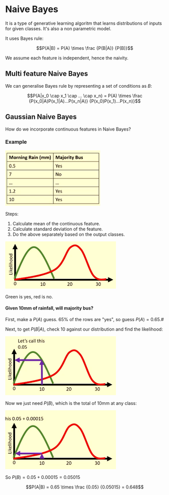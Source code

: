 # Naive Bayes

It is a type of generative learning algoritm that learns distributions of inputs for given classes. It's also a non parametric model.

It uses Bayes rule:

$$P(A|B) = P(A) \times \frac {P(B|A)} {P(B)}$$

We assume each feature is independent, hence the naivity.

## Multi feature Naive Bayes

We can generalise Bayes rule by representing a set of conditions as $B$:

$$P(A|x_0 \cap x_1 \cap ... \cap x_n) = P(A) \times \frac {P(x_0|A)P(x_1|A)...P(x_n|A)} {P(x_0)P(x_1)...P(x_n)}$$

## Gaussian Naive Bayes

How do we incorporate continuous features in Naive Bayes?

### Example

![](assets/2024-10-23-17-47-32.png)

Steps:
1. Calculate mean of the continuous feature.
2. Calculate standard deviation of the feature.
3. Do the above separately based on the output classes.

![](assets/2024-10-23-17-48-41.png)

Green is yes, red is no.

#### Given 10mm of rainfall, will majority bus?

First, make a $P(A)$ guess. 65% of the rows are "yes", so guess $P(A) = 0.65$.#

Next, to get $P(B|A)$, check $10$ against our distribution and find the likelihood:

![](assets/2024-10-23-17-51-49.png)

Now we just need $P(B)$, which is the total of 10mm at any class:

![](assets/2024-10-23-17-52-29.png)

So $P(B) = 0.05 + 0.00015 = 0.05015$

$$P(A|B) = 0.65 \times \frac {0.05} {0.05015} = 0.648$$
